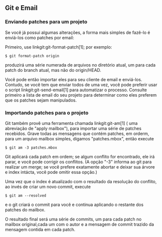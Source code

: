 ﻿## Git e Email ##

### Enviando patches para um projeto ###

Se você já possui algumas alterações, a forma mais simples de fazê-lo é
enviá-los como patches por email:

Primeiro, use linkgit:git-format-patch[1]; por exemplo:

    $ git format-patch origin

produzirá uma série numerada de arquivos no diretório atual, um para cada
patch do branch atual, mas não do origin/HEAD.

Você pode então importar eles para seu cliente de email e enviá-los.
Contudo, se você tem que enviar todos de uma vez, você pode preferir usar
o script linkgit:git-send-email[1] para automatizar o processo.
Consulte primeiro a lista de email do seu projeto para determinar como eles
preferem que os patches sejam manipulados.


### Importando patches para o projeto ###

Git também provê uma ferramenta chamada linkgit:git-am[1] ( uma abreviação de
"apply mailbox"), para importar uma série de patches recebidos.
Grave todas as mensagens que contém patches, em orderm, para um arquivo mailbox
simples, digamos "patches.mbox", então execute

    $ git am -3 patches.mbox


Git aplicará cada patch em ordem; se algum conflito for encontrado, ele irá
parar, e você pode corrigir os conflitos. (A opção "-3" informa ao git para
realizar um merge; se você prefere exatamente abortar e deixar sua árvore e
index intácta, você pode omitir essa opção.)

Uma vez que o index é atualizado com o resultado da resolução do conflito, ao invés
de criar um novo commit, execute

    $ git am --resolved

e o git criará o commit para você e continua aplicando o restante dos patches do
mailbox.

O resultado final será uma série de commits, um para cada patch no mailbox
original,cada um com o autor e a mensagem de commit trazido da mensagem contida
em cada patch.
